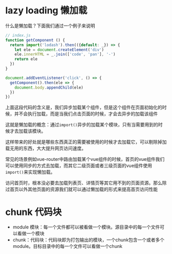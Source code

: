 # lazy loading 懒加载
什么是懒加载？下面我们通过一个例子来说明

```js
// index.js
function getComponent () {
  return import('lodash').then(({default: _}) => {
    let ele = document.createElement('div')
    ele.innerHTML = _.join(['code', 'pan'], '-')
    return ele
  })
}

document.addEventListener('click', () => {
  getComponent().then(ele => {
    document.body.appendChild(ele)
  })
})
```
上面这段代码的含义是，我们异步加载某个组件，但是这个组件在页面初始化的时候，并不会执行加载，而是当我们点击页面的时候，才会去异步的加载该组件

这就是懒加载的概念：通过`import()`异步的加载某个模块，只有当需要用到的时候才去加载该模块。

这样带来的好处就是哪些东西真正的需要被使用的时候才去加载它，可以剔除掉加载无用的东西，大大提升网页访问速度。

常见的场景例如vue-router中路由加载某个vue组件的时候，首页的vue组件我们可以使用同步的方式去加载，而其它二级页面或者三级页面的vue组件使用`import()`来实现懒加载。

访问首页时，根本没必要去加载列表页、详情页等其它用不到的页面资源。那么除过首页以外其他页面的资源我们就可以通过懒加载的形式来提高首页访问性能
# chunk 代码块
* module 模块：每一个文件都可以被看做一个模块。源目录中的每一个文件可以看做一个模块
* chunk：代码块：代码块即为打包输出的模块，一个chunk包含一个或者多个module。目标目录中的每一个文件可以看做一个chunk

